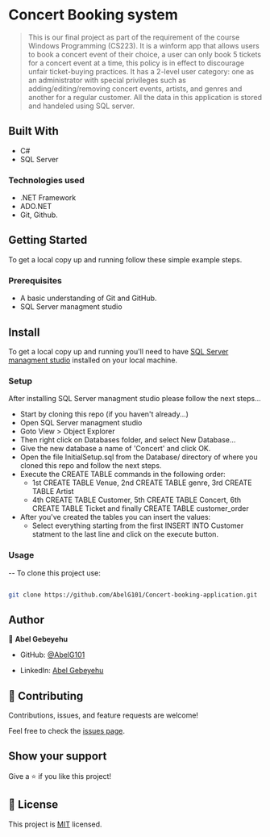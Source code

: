 # Concert Booking system

  

> This is our final project as part of the requirement of the course Windows Programming (CS223). It is a winform app that allows users to book a concert event of their choice, a user can only book 5 tickets for a concert event at a time, this policy is in effect to discourage unfair ticket-buying practices. It has a 2-level user category: one as an administrator with special privileges such as adding/editing/removing concert events, artists, and genres and another for a regular customer. All the data in this application is stored and handeled using SQL server.
  

## Built With

- C#
- SQL Server

  

### Technologies used

- .NET Framework
- ADO.NET
- Git, Github.

  
## Getting Started

To get a local copy up and running follow these simple example steps.


### Prerequisites

- A basic understanding of Git and GitHub.
- SQL Server managment studio 


## Install

To get a local copy up and running you'll need to have [SQL Server managment studio](https://aka.ms/ssmsfullsetup) installed on your local machine.


### Setup 

After installing SQL Server managment studio please follow the next steps...
- Start by cloning this repo (if you haven't already...)
- Open SQL Server managment studio
- Goto View > Object Explorer
- Then right click on Databases folder, and select New Database...
- Give the new database a name of 'Concert' and click OK.
- Open the file InitialSetup.sql from the Database/ directory of where you cloned this repo and follow the next steps.
- Execute the CREATE TABLE commands in the following order:
   - 1st CREATE TABLE Venue, 2nd CREATE TABLE genre, 3rd CREATE TABLE Artist
   - 4th CREATE TABLE Customer, 5th CREATE TABLE Concert, 6th CREATE TABLE Ticket and finally CREATE TABLE customer_order
- After you've created the tables you can insert the values:
   - Select everything starting from the first INSERT INTO Customer statment to the last line and click on the execute button. 

### Usage

-- To clone this project use:
```bash

git clone https://github.com/AbelG101/Concert-booking-application.git

```

## Author

  

👤 **Abel Gebeyehu**

  

- GitHub: [@AbelG101](https://github.com/AbelG101)

- LinkedIn: [Abel Gebeyehu](https://www.linkedin.com/in/abel-gebeyehu-779743183/)

  
  

## 🤝 Contributing

  

Contributions, issues, and feature requests are welcome!

  

Feel free to check the [issues page](../../issues/).

  

## Show your support

  

Give a ⭐️ if you like this project!

  

## 📝 License

  

This project is [MIT](./MIT.md) licensed.
